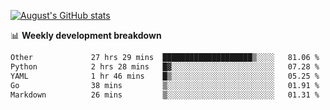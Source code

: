 
[![August's GitHub stats](https://github-readme-stats.vercel.app/api?username=zou-weidong&show_icons=true&theme=radical)](https://github.com/zou-weidong)


📊 **Weekly development breakdown**
<!--START_SECTION:waka-->

```txt
Other             27 hrs 29 mins  ████████████████████▒░░░░   81.06 %
Python            2 hrs 28 mins   █▓░░░░░░░░░░░░░░░░░░░░░░░   07.28 %
YAML              1 hr 46 mins    █▒░░░░░░░░░░░░░░░░░░░░░░░   05.25 %
Go                38 mins         ▒░░░░░░░░░░░░░░░░░░░░░░░░   01.91 %
Markdown          26 mins         ▒░░░░░░░░░░░░░░░░░░░░░░░░   01.31 %
```

<!--END_SECTION:waka-->
